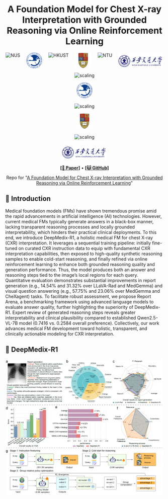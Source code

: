 <h1 align="center">
A Foundation Model for Chest X-ray Interpretation with Grounded Reasoning via Online Reinforcement Learning
</h1>


<div align="center" style="display: flex; justify-content: center; flex-wrap: wrap; gap: 20px;">
    <img src="https://www.nus.edu.sg/images/default-source/base/logo.png" alt="NUS" height="50">
    <img src="fig/bupt.png" alt="BUPT" height="50">
    <img src="https://hkust.edu.hk//sites/default/files/2024-04/ust%20logo_c.svg" alt="HKUST" height="50">
    <img src="fig/ic.png" alt="IC" height="50">
    <img src="https://www.ntu.edu.sg/images/default-source/corporate/ntu_logo.png" alt="NTU" height="50">
    <img src="fig/xjtu.png" alt="XJTU" height="50">
</div>


<p align="center">
    <img src="https://www.nus.edu.sg/images/default-source/base/logo.png" alt="scaling" height="50">
</p>
<p align="center">
    <img src="fig/bupt.png" alt="scaling" height="50">
</p>
<p align="center">
    <img src="https://hkust.edu.hk//sites/default/files/2024-04/ust%20logo_c.svg" alt="scaling" height="50">
</p>
<p align="center">
    <img src="fig/ic.png" alt="scaling" height="50">
</p>
<p align="center">
    <img src="https://www.ntu.edu.sg/images/default-source/corporate/ntu_logo.png" alt="scaling" height="50">
</p>
<p align="center">
    <img src="fig/xjtu.png" alt="scaling" height="50">
</p>


<p align="center">
  <a href=""><b>[📜 Paper]</b></a> •
  <a href="https://github.com/DeepReasoning/DeepMedix-R1"><b>[🐱 GitHub]</b></a>
  
</p>

<p align="center">
Repo for "<a href="" target="_blank">A Foundation Model for Chest X-ray Interpretation with Grounded Reasoning via Online Reinforcement Learning</a>"
</p>

<!--
## 🔥 News

- [2025/02] 🔥🔥🔥 Logical reasoning evaluation study of LLMs is accepted by IEEE TKDE!
--> 


## 📖 Introduction


Medical foundation models (FMs) have shown tremendous promise amid the rapid advancements in artificial intelligence (AI) technologies. However, current medical FMs typically generate answers in a black-box manner, lacking transparent reasoning processes and locally grounded interpretability, which hinders their practical clinical deployments. To this end, we introduce DeepMedix-R1, a holistic medical FM for chest X-ray (CXR) interpretation. It leverages a sequential training pipeline: initially fine-tuned on curated CXR instruction data to equip with fundamental CXR interpretation capabilities, then exposed to high-quality synthetic reasoning samples to enable cold-start reasoning, and finally refined via online reinforcement learning to enhance both grounded reasoning quality and generation performance. Thus, the model produces both an answer and reasoning steps tied to the image’s local regions for each query. Quantitative evaluation demonstrates substantial improvements in report generation (e.g., 14.54% and 31.32% over LLaVA-Rad and MedGemma) and visual question answering (e.g., 57.75% and 23.06% over MedGemma and CheXagent) tasks. To facilitate robust assessment, we propose Report Arena, a benchmarking framework using advanced language models to evaluate answer quality, further highlighting the superiority of DeepMedix-R1. Expert review of generated reasoning steps reveals greater interpretability and clinical plausibility compared to established Qwen2.5-VL-7B model (0.7416 vs. 0.2584 overall preference). Collectively, our work advances medical FM development toward holistic, transparent, and clinically actionable modeling for CXR interpretation.




## 🚀 DeepMedix-R1


<p align="center">
    <img src="fig/fig_arc.png" alt="scaling" width="1000">
</p>








<!--
## Citation

If you find it helpful, please kindly cite the paper.

```
@article{DBLP:journals/corr/abs-2306-09841,
  author       = {Fangzhi Xu and
                  Qika Lin and
                  Jiawei Han and
                  Tianzhe Zhao and
                  Jun Liu and
                  Erik Cambria},
  title        = {Are Large Language Models Really Good Logical Reasoners? {A} Comprehensive Evaluation and Beyond},
  journal      = {IEEE Transactions on Knowledge and Data Engineering},
  volume       = {37},
  number       = {4},
  pages        = {1620--1634},
  year         = {2025}
}
```
--> 


